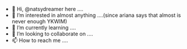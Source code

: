 - 👋 Hi, @natsydreamer here ....
- 👀 I’m interested in almost anything ....(since ariana says that almost is never enough YKWIM)
- 🌱 I’m currently learning ....
- 💞️ I’m looking to collaborate on ....
- 📫 How to reach me ....

<!---
natsydreamer/natsydreamer is a ✨ special ✨ repository because its `README.md` (this file) appears on your GitHub profile.
You can click the Preview link to take a look at your changes.
--->
